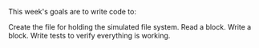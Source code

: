 This week's goals are to write code to:

  Create the file for holding the simulated file system.
  Read a block.
  Write a block.
  Write tests to verify everything is working.
